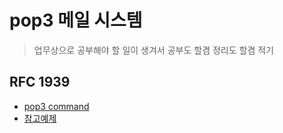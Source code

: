 # pop3 메일 시스템

>업무상으로 공부해야 할 일이 생겨서 공부도 할겸 정리도 할겸 적기

## RFC 1939

- [pop3 command](http://www.networksorcery.com/enp/protocol/pop.htm)
- [참고예제](https://github.com/foens/hpop/tree/master/OpenPopExamples)